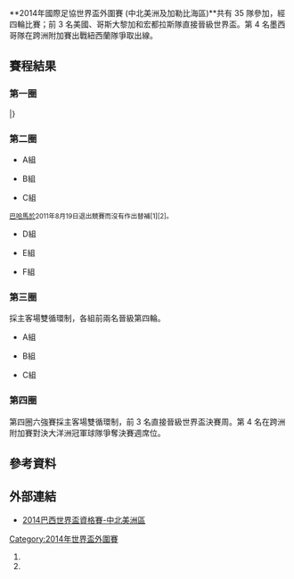 **2014年國際足協世界盃外圍賽 (中北美洲及加勒比海區)**共有 35 隊參加，經四輪比賽；前 3 名美國、哥斯大黎加和宏都拉斯隊直接晉級世界盃。第 4 名墨西哥隊在跨洲附加賽出戰紐西蘭隊爭取出線。

## 賽程結果

### 第一圈

|}

### 第二圈

  - A組

<!-- end list -->

  - B組

<!-- end list -->

  - C組

<small>[巴哈馬於](../Page/巴哈馬足球代表隊.md "wikilink")2011年8月19日退出競賽而沒有作出替補\[1\]\[2\]。</small>

  - D組

<!-- end list -->

  - E組

<!-- end list -->

  - F組

### 第三圈

採主客場雙循環制，各組前兩名晉級第四輪。

  - A組

<!-- end list -->

  - B組

<!-- end list -->

  - C組

### 第四圈

第四圈六強賽採主客場雙循環制，前 3 名直接晉級世界盃決賽周。第 4 名在跨洲附加賽對決大洋洲冠軍球隊爭奪決賽週席位。

## 參考資料

## 外部連結

  - [2014巴西世界盃資格賽-中北美洲區](http://www.fifa.com/worldcup/preliminaries/matches/index.html)

[Category:2014年世界盃外圍賽](https://zh.wikipedia.org/wiki/Category:2014年世界盃外圍賽 "wikilink")

1.
2.